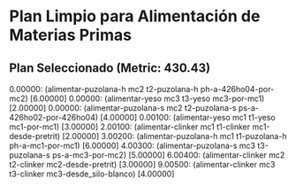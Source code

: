 # Plan Limpio para Alimentación de Materias Primas

## Plan Seleccionado (Metric: 430.43)

0.00000: (alimentar-puzolana-h mc2 t2-puzolana-h ph-a-426ho04-por-mc2) [6.00000]
0.00000: (alimentar-yeso mc3 t3-yeso mc3-por-mc1) [2.00000]
0.00000: (alimentar-puzolana-s mc2 t2-puzolana-s ps-a-426ho02-por-426ho04) [4.00000]
0.00100: (alimentar-yeso mc1 t1-yeso mc1-por-mc1) [3.00000]
2.00100: (alimentar-clinker mc1 t1-clinker mc1-desde-pretrit) [2.00000]
3.00200: (alimentar-puzolana-h mc1 t1-puzolana-h ph-a-mc1-por-mc1) [6.00000]
4.00300: (alimentar-puzolana-s mc3 t3-puzolana-s ps-a-mc3-por-mc2) [5.00000]
6.00400: (alimentar-clinker mc2 t2-clinker mc2-desde-pretrit) [3.00000]
9.00500: (alimentar-clinker mc3 t3-clinker mc3-desde_silo-blanco) [4.00000]